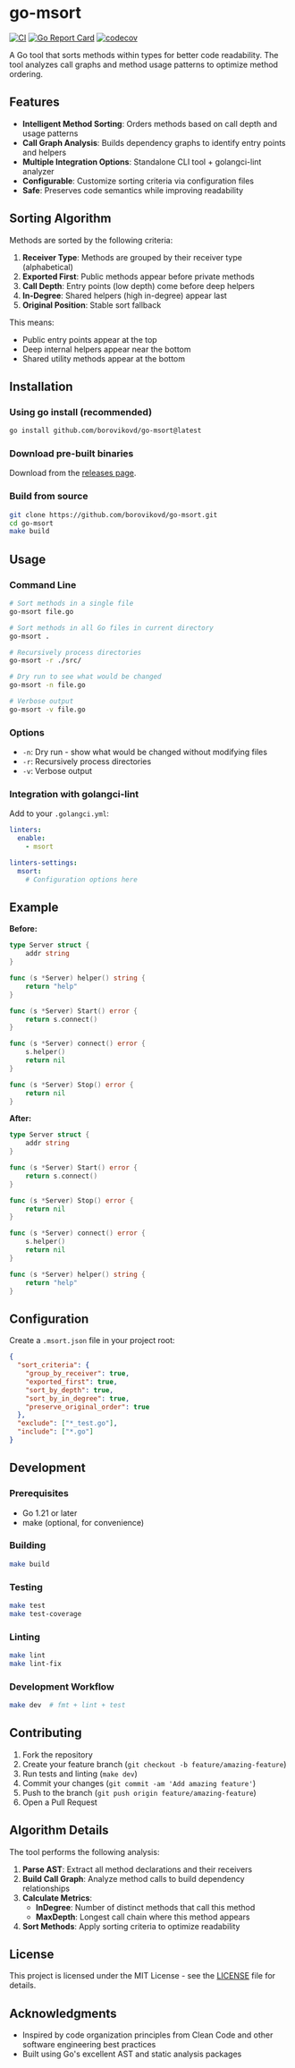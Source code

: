 # go-msort

[![CI](https://github.com/borovikovd/go-msort/actions/workflows/ci.yml/badge.svg)](https://github.com/borovikovd/go-msort/actions/workflows/ci.yml)
[![Go Report Card](https://goreportcard.com/badge/github.com/borovikovd/go-msort)](https://goreportcard.com/report/github.com/borovikovd/go-msort)
[![codecov](https://codecov.io/gh/borovikovd/go-msort/branch/main/graph/badge.svg)](https://codecov.io/gh/borovikovd/go-msort)

A Go tool that sorts methods within types for better code readability. The tool analyzes call graphs and method usage patterns to optimize method ordering.

## Features

- **Intelligent Method Sorting**: Orders methods based on call depth and usage patterns
- **Call Graph Analysis**: Builds dependency graphs to identify entry points and helpers
- **Multiple Integration Options**: Standalone CLI tool + golangci-lint analyzer
- **Configurable**: Customize sorting criteria via configuration files
- **Safe**: Preserves code semantics while improving readability

## Sorting Algorithm

Methods are sorted by the following criteria:

1. **Receiver Type**: Methods are grouped by their receiver type (alphabetical)
2. **Exported First**: Public methods appear before private methods
3. **Call Depth**: Entry points (low depth) come before deep helpers
4. **In-Degree**: Shared helpers (high in-degree) appear last
5. **Original Position**: Stable sort fallback

This means:
- Public entry points appear at the top
- Deep internal helpers appear near the bottom  
- Shared utility methods appear at the bottom

## Installation

### Using go install (recommended)
```bash
go install github.com/borovikovd/go-msort@latest
```

### Download pre-built binaries
Download from the [releases page](https://github.com/borovikovd/go-msort/releases).

### Build from source
```bash
git clone https://github.com/borovikovd/go-msort.git
cd go-msort
make build
```

## Usage

### Command Line

```bash
# Sort methods in a single file
go-msort file.go

# Sort methods in all Go files in current directory
go-msort .

# Recursively process directories
go-msort -r ./src/

# Dry run to see what would be changed
go-msort -n file.go

# Verbose output
go-msort -v file.go
```

### Options

- `-n`: Dry run - show what would be changed without modifying files
- `-r`: Recursively process directories
- `-v`: Verbose output

### Integration with golangci-lint

Add to your `.golangci.yml`:

```yaml
linters:
  enable:
    - msort

linters-settings:
  msort:
    # Configuration options here
```

## Example

**Before:**
```go
type Server struct {
    addr string
}

func (s *Server) helper() string {
    return "help"
}

func (s *Server) Start() error {
    return s.connect()
}

func (s *Server) connect() error {
    s.helper()
    return nil
}

func (s *Server) Stop() error {
    return nil
}
```

**After:**
```go
type Server struct {
    addr string
}

func (s *Server) Start() error {
    return s.connect()
}

func (s *Server) Stop() error {
    return nil
}

func (s *Server) connect() error {
    s.helper()
    return nil
}

func (s *Server) helper() string {
    return "help"
}
```

## Configuration

Create a `.msort.json` file in your project root:

```json
{
  "sort_criteria": {
    "group_by_receiver": true,
    "exported_first": true,
    "sort_by_depth": true,
    "sort_by_in_degree": true,
    "preserve_original_order": true
  },
  "exclude": ["*_test.go"],
  "include": ["*.go"]
}
```

## Development

### Prerequisites
- Go 1.21 or later
- make (optional, for convenience)

### Building
```bash
make build
```

### Testing
```bash
make test
make test-coverage
```

### Linting
```bash
make lint
make lint-fix
```

### Development Workflow
```bash
make dev  # fmt + lint + test
```

## Contributing

1. Fork the repository
2. Create your feature branch (`git checkout -b feature/amazing-feature`)
3. Run tests and linting (`make dev`)
4. Commit your changes (`git commit -am 'Add amazing feature'`)
5. Push to the branch (`git push origin feature/amazing-feature`)
6. Open a Pull Request

## Algorithm Details

The tool performs the following analysis:

1. **Parse AST**: Extract all method declarations and their receivers
2. **Build Call Graph**: Analyze method calls to build dependency relationships
3. **Calculate Metrics**:
   - **InDegree**: Number of distinct methods that call this method
   - **MaxDepth**: Longest call chain where this method appears
4. **Sort Methods**: Apply sorting criteria to optimize readability

## License

This project is licensed under the MIT License - see the [LICENSE](LICENSE) file for details.

## Acknowledgments

- Inspired by code organization principles from Clean Code and other software engineering best practices
- Built using Go's excellent AST and static analysis packages